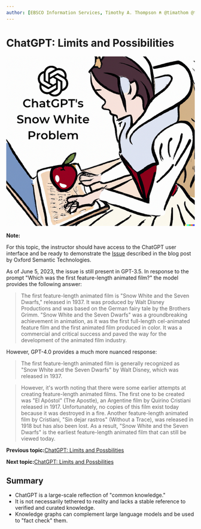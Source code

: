 ```yaml
---
author: [EBSCO Information Services, Timothy A. Thompson ⍝ @timathom @timathom@indieweb.social]
---
```


# ChatGPT: Limits and Possibilities

![Abstract cartoon depiction of Snow White sitting at a laptop computer that has a red apple on top of the keyboard.](../../submaps/../img/introduction/rdfox_chatgpt.png "ChatGPT's Snow White Problem")

**Note:**

For this topic, the instructor should have access to the ChatGPT user interface and be ready to demonstrate the [Issue](https://www.oxfordsemantic.tech/blog/chatgpts-snow-white-problem-the-danger-of-common-knowledge) described in the blog post by Oxford Semantic Technologies.

As of June 5, 2023, the issue is still present in GPT-3.5. In response to the prompt "Which was the first feature-length animated film?" the model provides the following answer:

> The first feature-length animated film is "Snow White and the Seven Dwarfs," released in 1937. It was produced by Walt Disney Productions and was based on the German fairy tale by the Brothers Grimm. "Snow White and the Seven Dwarfs" was a groundbreaking achievement in animation, as it was the first full-length cel-animated feature film and the first animated film produced in color. It was a commercial and critical success and paved the way for the development of the animated film industry.

However, GPT-4.0 provides a much more nuanced response:

> The first feature-length animated film is generally recognized as "Snow White and the Seven Dwarfs" by Walt Disney, which was released in 1937.

> However, it's worth noting that there were some earlier attempts at creating feature-length animated films. The first one to be created was "El Apóstol" \(The Apostle\), an Argentine film by Quirino Cristiani released in 1917. Unfortunately, no copies of this film exist today because it was destroyed in a fire. Another feature-length animated film by Cristiani, "Sin dejar rastros" \(Without a Trace\), was released in 1918 but has also been lost. As a result, "Snow White and the Seven Dwarfs" is the earliest feature-length animated film that can still be viewed today.

**Previous topic:**[ChatGPT: Limits and Possbilities](../../day_1/lesson_0/semantic_web_won.md)

**Next topic:**[ChatGPT: Limits and Possbilities](../../day_1/lesson_0/chatgpt_limits_and_possibilities_2.md)

## Summary

-   ChatGPT is a large-scale reflection of "common knowledge."
-   It is not necessarily tethered to reality and lacks a stable reference to verified and curated knowledge.
-   Knowledge graphs can complement large language models and be used to "fact check" them.

